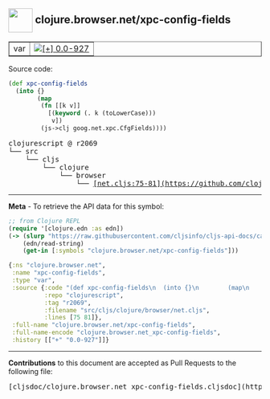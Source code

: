 ## <img width="48px" valign="middle" src="http://i.imgur.com/Hi20huC.png"> clojure.browser.net/xpc-config-fields

 <table border="1">
<tr>

<td>var</td>
<td><a href="https://github.com/cljsinfo/cljs-api-docs/tree/0.0-927"><img valign="middle" alt="[+] 0.0-927" src="https://img.shields.io/badge/+-0.0--927-lightgrey.svg"></a> </td>
</tr>
</table>






Source code:

```clj
(def xpc-config-fields
  (into {}
        (map
         (fn [[k v]]
           [(keyword (. k (toLowerCase)))
            v])
         (js->clj goog.net.xpc.CfgFields))))
```

 <pre>
clojurescript @ r2069
└── src
    └── cljs
        └── clojure
            └── browser
                └── <ins>[net.cljs:75-81](https://github.com/clojure/clojurescript/blob/r2069/src/cljs/clojure/browser/net.cljs#L75-L81)</ins>
</pre>


---

__Meta__ - To retrieve the API data for this symbol:

```clj
;; from Clojure REPL
(require '[clojure.edn :as edn])
(-> (slurp "https://raw.githubusercontent.com/cljsinfo/cljs-api-docs/catalog/cljs-api.edn")
    (edn/read-string)
    (get-in [:symbols "clojure.browser.net/xpc-config-fields"]))
```

```clj
{:ns "clojure.browser.net",
 :name "xpc-config-fields",
 :type "var",
 :source {:code "(def xpc-config-fields\n  (into {}\n        (map\n         (fn [[k v]]\n           [(keyword (. k (toLowerCase)))\n            v])\n         (js->clj goog.net.xpc.CfgFields))))",
          :repo "clojurescript",
          :tag "r2069",
          :filename "src/cljs/clojure/browser/net.cljs",
          :lines [75 81]},
 :full-name "clojure.browser.net/xpc-config-fields",
 :full-name-encode "clojure.browser.net_xpc-config-fields",
 :history [["+" "0.0-927"]]}

```

---

__Contributions__ to this document are accepted as Pull Requests to the following file:

 <pre>
[cljsdoc/clojure.browser.net_xpc-config-fields.cljsdoc](https://github.com/cljsinfo/cljs-api-docs/blob/master/cljsdoc/clojure.browser.net_xpc-config-fields.cljsdoc)
</pre>


